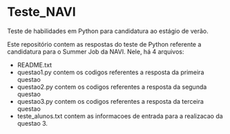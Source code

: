 # Teste_NAVI
Teste de habilidades em Python para candidatura ao estágio de verão.

Este repositório contem as respostas do teste de Python referente a candidatura para o Summer Job da NAVI.
Nele, há 4 arquivos:
- README.txt
- questao1.py contem os codigos referentes a resposta da primeira questao
- questao2.py contem os codigos referentes a resposta da segunda questao
- questao3.py contem os codigos referentes a resposta da terceira questao
- teste_alunos.txt contem as informacoes de entrada para a realizacao da questao 3.

